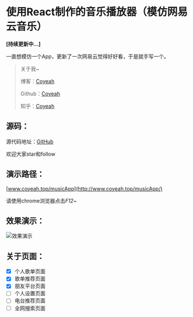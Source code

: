 # 使用React制作的音乐播放器（模仿网易云音乐）

**[持续更新中...]**

一直想模仿一个App，更新了一次网易云觉得好好看，于是就手写一个。

> 关于我~
> 
> 博客：[Coyeah](http://www.coyeah.top)
> 
> Github：[Coyeah](https://github.com/Coyeah)
> 
> 知乎：[Coyeah](https://www.zhihu.com/people/coyeah-21)

## 源码：

源代码地址：[GitHub](https://github.com/Coyeah/react-musicApp)

欢迎大家star和follow

## 演示路径：

[www.coyeah.top/musicApp](http://www.coyeah.top/musicApp/)

请使用chrome浏览器点击*F12*~    

## 效果演示：

![效果演示](https://github.com/Coyeah/react-musicApp/blob/master/resource/resource_01.gif)

## 关于页面：

- [x] 个人歌单页面
- [x] 歌单推荐页面
- [x] 朋友平台页面
- [ ] 个人设置页面
- [ ] 电台推荐页面
- [ ] 全网搜索页面
